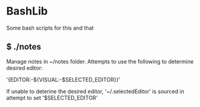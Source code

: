# BashLib
Some bash scripts for this and that

## $ ./notes

Manage notes in ~/notes folder. Attempts to use the following to determine desired editor:

'{EDITOR:-${VISUAL:-$SELECTED_EDITOR}}'

If unable to deterine the desired editor, '~/.selectedEditor' is sourced in attempt to set '$SELECTED_EDITOR'


  
